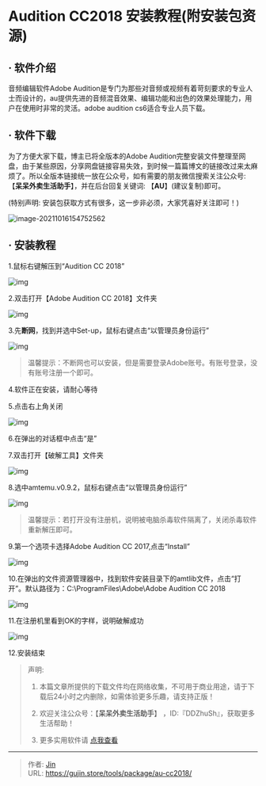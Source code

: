 # Audition CC2018 安装教程(附安装包资源)


## · 软件介绍
音频编辑软件Adobe Audition是专门为那些对音频或视频有着苛刻要求的专业人士而设计的，au提供先进的音频混音效果、编辑功能和出色的效果处理能力，用户在使用时非常的灵活。adobe audition cs6适合专业人员下载。

## · 软件下载
为了方便大家下载，博主已将全版本的Adobe Audition完整安装文件整理至网盘，由于某些原因，分享网盘链接容易失效，到时候一篇篇博文的链接改过来太麻烦了。所以全版本链接统一放在公众号，如有需要的朋友微信搜索关注公众号: 【**呆呆外卖生活助手**】，并在后台回复关键词: 【**AU**】(建议复制)即可。

(特别声明: 安装包获取方式有很多，这一步非必须，大家凭喜好关注即可！)

![image-20211016154752562](https://img.gujin.store/img/image-20211016154752562.png)

## · 安装教程

1.鼠标右键解压到“Audition CC 2018”

![img](https://img.gujin.store/img/v2-d2e720cafd22b2a62532d69db86dd49f_720w.png)

2.双击打开【Adobe Audition CC 2018】文件夹

![img](https://img.gujin.store/img/v2-5e93eab879543f4e2b30da1c4ed7e50f_720w.png)

3.先**断网**，找到并选中Set-up，鼠标右键点击“以管理员身份运行”

![img](https://img.gujin.store/img/v2-b0e0e3f34421cec5d8924041a0b16242_720w.png)

> 温馨提示：不断网也可以安装，但是需要登录Adobe账号。有账号登录，没有账号注册一个即可。

4.软件正在安装，请耐心等待

5.点击右上角关闭

![img](https://img.gujin.store/img/v2-24551d159c58694f701665f2b6752f8b_720w.png)

6.在弹出的对话框中点击“是”

7.双击打开【破解工具】文件夹

![img](https://img.gujin.store/img/v2-b622b19f9688392c15e91b86655e4c60_720w.png)

8.选中amtemu.v0.9.2，鼠标右键点击“以管理员身份运行”

![img](https://img.gujin.store/img/v2-d5bab29327333e6df8a7a77d3340849e_720w.png)

> 温馨提示：若打开没有注册机，说明被电脑杀毒软件隔离了，关闭杀毒软件重新解压即可。

9.第一个选项卡选择Adobe Audition CC 2017,点击“Install”

![img](https://img.gujin.store/img/v2-be80293af478ae9734bbed3511b67f95_720w.png)

10.在弹出的文件资源管理器中，找到软件安装目录下的amtlib文件，点击“打开”。默认路径为：C:\ProgramFiles\Adobe\Adobe Audition CC 2018

![img](https://img.gujin.store/img/v2-c4a491aefcfb3ed7415253cfbcdeeef2_720w.png)

11.在注册机里看到OK的字样，说明破解成功

![img](https://img.gujin.store/img/v2-a079c2ef154cd6e278f1c1320f7d1d55_720w.png)

12.安装结束



> 声明: 
>
> 1. 本篇文章所提供的下载文件均在网络收集，不可用于商业用途，请于下载后24小时之内删除，如需体验更多乐趣，请支持正版！
>
> 2. 欢迎关注公众号：【**呆呆外卖生活助手**】 ，ID:『DDZhuSh』，获取更多生活帮助！
>
> 3. 更多实用软件请  [点我查看](/tools)

---

> 作者: [Jin](https://img.gujin.store/img/favicon.ico)  
> URL: https://gujin.store/tools/package/au-cc2018/  

